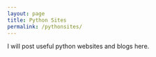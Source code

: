 ```yaml
---
layout: page
title: Python Sites
permalink: /pythonsites/
---
```


I will post useful python websites and blogs here.